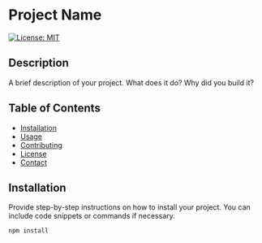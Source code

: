 # Project Name

[![License: MIT](https://img.shields.io/badge/License-MIT-yellow.svg)](https://opensource.org/licenses/MIT)

## Description

A brief description of your project. What does it do? Why did you build it?

## Table of Contents

- [Installation](#installation)
- [Usage](#usage)
- [Contributing](#contributing)
- [License](#license)
- [Contact](#contact)

## Installation

Provide step-by-step instructions on how to install your project. You can include code snippets or commands if necessary.

```bash
npm install
